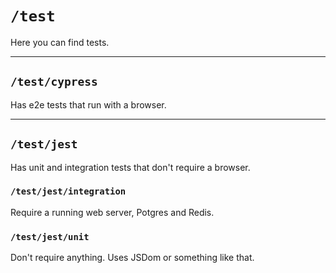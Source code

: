 # `/test`

Here you can find tests.

---

## `/test/cypress`

Has e2e tests that run with a browser.

---

## `/test/jest`

Has unit and integration tests that don't require a browser.

### `/test/jest/integration`

Require a running web server, Potgres and Redis.

### `/test/jest/unit`

Don't require anything. Uses JSDom or something
like that.